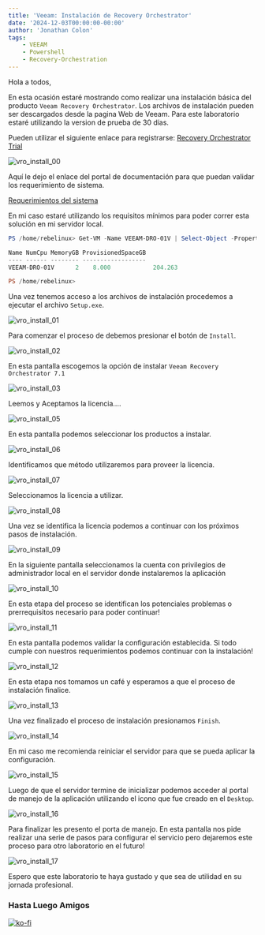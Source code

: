 ```yaml
---
title: 'Veeam: Instalación de Recovery Orchestrator'
date: '2024-12-03T00:00:00-00:00'
author: 'Jonathan Colon'
tags:
    - VEEAM
    - Powershell
    - Recovery-Orchestration
---
```


Hola a todos,

En esta ocasión estaré mostrando como realizar una instalación básica del producto `Veeam Recovery Orchestrator`. Los archivos de instalación pueden ser descargados desde la pagina Web de Veeam. Para este laboratorio estaré utilizando la version de prueba de 30 días.

Pueden utilizar el siguiente enlace para registrarse: [Recovery Orchestrator Trial](http://localhost:1313/es/posts/veeam-vro-install/)

![vro_install_00](/img/2024/vro_install/vro_install_00.webp#center)

Aquí le dejo el enlace del portal de documentación para que puedan validar los requerimiento de sistema.

[Requerimientos del sistema](https://helpcenter.veeam.com/docs/vro/userguide/system_requirements.html?ver=70)

En mi caso estaré utilizando los requisitos mínimos para poder correr esta solución en mi servidor local.

```powershell
PS /home/rebelinux> Get-VM -Name VEEAM-DRO-01V | Select-Object -Property Name,NumCpu,MemoryGB,ProvisionedSpaceGB

Name NumCpu MemoryGB ProvisionedSpaceGB
---- ------ -------- ------------------
VEEAM-DRO-01V      2    8.000            204.263

PS /home/rebelinux> 
```

Una vez tenemos acceso a los archivos de instalación procedemos a ejecutar el archivo `Setup.exe`.

![vro_install_01](/img/2024/vro_install/vro_install_01.webp#center)

Para comenzar el proceso de debemos presionar el botón de `Install`.

![vro_install_02](/img/2024/vro_install/vro_install_02.webp#center)

En esta pantalla escogemos la opción de instalar `Veeam Recovery Orchestrator 7.1`

![vro_install_03](/img/2024/vro_install/vro_install_03.webp#center)

Leemos y Aceptamos la licencia....

![vro_install_05](/img/2024/vro_install/vro_install_05.webp#center)

En esta pantalla podemos seleccionar los productos a instalar.

![vro_install_06](/img/2024/vro_install/vro_install_06.webp#center)

Identificamos que método utilizaremos para proveer la licencia.

![vro_install_07](/img/2024/vro_install/vro_install_07.webp#center)

Seleccionamos la licencia a utilizar.

![vro_install_08](/img/2024/vro_install/vro_install_08.webp#center)

Una vez se identifica la licencia podemos a continuar con los próximos pasos de instalación.

![vro_install_09](/img/2024/vro_install/vro_install_09.webp#center)

En la siguiente pantalla seleccionamos la cuenta con privilegios de administrador local en el servidor donde instalaremos la aplicación

![vro_install_10](/img/2024/vro_install/vro_install_10.webp#center)

En esta etapa del proceso se identifican los potenciales problemas o prerrequisitos necesario para poder continuar!

![vro_install_11](/img/2024/vro_install/vro_install_11.webp#center)

En esta pantalla podemos validar la configuración establecida. Si todo cumple con nuestros requerimientos podemos continuar con la instalación!

![vro_install_12](/img/2024/vro_install/vro_install_12.webp#center)

En esta etapa nos tomamos un café y esperamos a que el proceso de instalación finalice.

![vro_install_13](/img/2024/vro_install/vro_install_13.webp#center)

Una vez finalizado el proceso de instalación presionamos `Finish`.

![vro_install_14](/img/2024/vro_install/vro_install_14.webp#center)

En mi caso me recomienda reiniciar el servidor para que se pueda aplicar la configuración.

![vro_install_15](/img/2024/vro_install/vro_install_15.webp#center)

Luego de que el servidor termine de inicializar podemos acceder al portal de manejo de la aplicación utilizando el icono que fue creado en el `Desktop`.

![vro_install_16](/img/2024/vro_install/vro_install_16.webp#center)

Para finalizar les presento el porta de manejo. En esta pantalla nos pide realizar una serie de pasos para configurar el servicio pero dejaremos este proceso para otro laboratorio en el futuro!

![vro_install_17](/img/2024/vro_install/vro_install_17.webp#center)

Espero que este laboratorio te haya gustado y que sea de utilidad en su jornada profesional.

### Hasta Luego Amigos

[![ko-fi](https://ko-fi.com/img/githubbutton_sm.svg)](https://ko-fi.com/F1F8DEV80)
